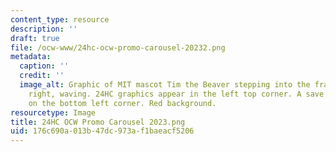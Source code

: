 ```yaml
---
content_type: resource
description: ''
draft: true
file: /ocw-www/24hc-ocw-promo-carousel-20232.png
metadata:
  caption: ''
  credit: ''
  image_alt: Graphic of MIT mascot Tim the Beaver stepping into the frame from the
    right, waving. 24HC graphics appear in the left top corner. A save the date sign
    on the bottom left corner. Red background.
resourcetype: Image
title: 24HC OCW Promo Carousel 2023.png
uid: 176c690a-013b-47dc-973a-f1baeacf5206
---
```

